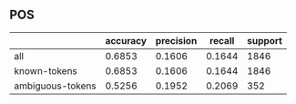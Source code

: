 
## POS

|                  | accuracy | precision | recall | support |
|------------------|----------|-----------|--------|---------|
| all              | 0.6853   | 0.1606    | 0.1644 | 1846    |
| known-tokens     | 0.6853   | 0.1606    | 0.1644 | 1846    |
| ambiguous-tokens | 0.5256   | 0.1952    | 0.2069 | 352     |

